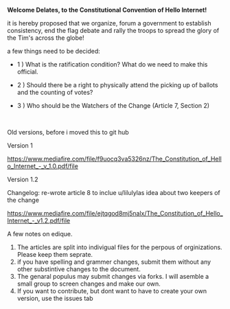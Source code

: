 **Welcome Delates, to the Constitutional Convention of Hello Internet!**

it is hereby proposed that we organize, forum a government to establish consistency, end the flag debate and rally the troops to spread the glory of the Tim's across the globe!


a few things need to be decided:

- 1 ) What is the ratification condition? What do we need to make this official.

- 2 ) Should there be a right to physically attend the picking up of ballots and the counting of votes?

- 3 ) Who should be the Watchers of the Change (Article 7, Section 2)


<br>

Old versions, before i moved this to git hub

Version 1

https://www.mediafire.com/file/f9uocq3va5326nz/The_Constitution_of_Hello_Internet_-_v_1.0.pdf/file

Version 1.2

Changelog: re-wrote article 8 to inclue u/lilulylas idea about two keepers of the change

https://www.mediafire.com/file/ejtqgod8mj5nalx/The_Constitution_of_Hello_Internet_-_v1.2.pdf/file


A few notes on edique. 

1) The articles are split into indivigual files for the perpous of orginizations. Please keep them seprate.
2) if you have spelling and grammer changes, submit them without any other substintive changes to the document.
3) The genaral populus may submit changes via forks. I will asemble a small group to screen changes and make our own.
4) If you want to contribute, but dont want to have to create your own version, use the issues tab
